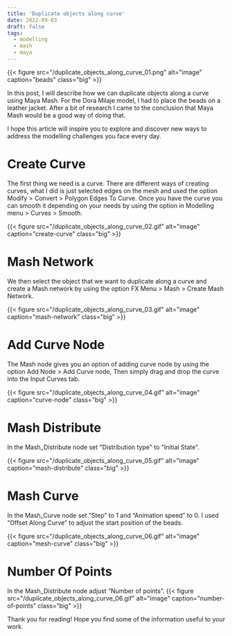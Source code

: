 ```yaml
---
title: 'Duplicate objects along curve'
date: 2022-09-03
draft: false
tags: 
  - modelling
  - mash
  - maya
---
```


{{< figure src="/duplicate_objects_along_curve_01.png" alt="image" caption="beads" class="big" >}}

In this post, I will describe how we can duplicate objects along a curve using Maya Mash. 
For the Dora Milaje model, I had to place the beads on a leather jacket. After a bit of research I came to the conclusion that Maya Mash would be a good way of doing that. 

I hope this article will inspire you to explore and discover new ways to address the modelling challenges you face every day.

# Create Curve

The first thing we need is a curve. There are different ways of creating curves, what I did is just selected edges on the mesh and used the option Modify > Convert > Polygon Edges To Curve. Once you have the curve you can smooth it depending on your needs by using the option in Modelling menu > Curves > Smooth.

{{< figure src="/duplicate_objects_along_curve_02.gif" alt="image" caption="create-curve" class="big" >}}

# Mash Network

We then select the object that we want to duplicate along a curve and create a Mash network by using the option FX Menu > Mash > Create Mash Network.

{{< figure src="/duplicate_objects_along_curve_03.gif" alt="image" caption="mash-network" class="big" >}}

# Add Curve Node

The Mash node gives you an option of adding curve node by using the option Add Node >  Add Curve node, Then simply drag and drop the curve into the Input Curves tab.

{{< figure src="/duplicate_objects_along_curve_04.gif" alt="image" caption="curve-node" class="big" >}}

# Mash Distribute

In the Mash_Distribute node set "Distribution type" to "Initial State".

{{< figure src="/duplicate_objects_along_curve_05.gif" alt="image" caption="mash-distribute" class="big" >}}

# Mash Curve

In the Mash_Curve node set “Step” to 1 and “Animation speed” to 0. I used “Offset Along Curve” to adjust the start position of the beads. 

{{< figure src="/duplicate_objects_along_curve_06.gif" alt="image" caption="mesh-curve" class="big" >}}

# Number Of Points

In the Mash_Distribute node adjust “Number of points”.
{{< figure src="/duplicate_objects_along_curve_06.gif" alt="image" caption="number-of-points" class="big" >}}

Thank you for reading! Hope you find some of the information useful to your work.


